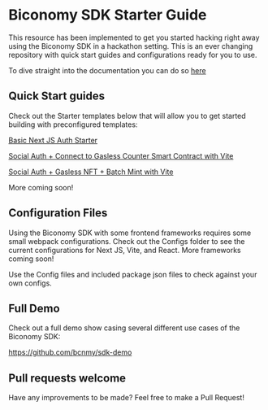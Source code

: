 
# Biconomy SDK Starter Guide

This resource has been implemented to get you started hacking right away using the Biconomy SDK in a hackathon setting. This is an ever changing repository with quick start guides and configurations ready for you to use.

To dive straight into the documentation you can do so [here](https://docs.biconomy.io/introduction/overview)


## Quick Start guides

Check out the Starter templates below that will allow you to get started building with preconfigured templates:

[Basic Next JS Auth Starter](https://github.com/Rahat-ch/biconomy-sdk-nextjs-auth)

[Social Auth + Connect to Gasless Counter Smart Contract with Vite](https://github.com/Rahat-ch/biconomy-sdk-social-gasless-starter)

[Social Auth + Gasless NFT + Batch Mint with Vite](https://github.com/Rahat-ch/biconomy-sdk-nft-starter)

More coming soon!

## Configuration Files

Using the Biconomy SDK with some frontend frameworks requires some small webpack configurations. Check out the Configs folder to see the current configurations for Next JS, Vite, and React. More frameworks coming soon!

Use the Config files and included package json files to check against your own configs. 

## Full Demo 

Check out a full demo show casing several different use cases of the Biconomy SDK: 

https://github.com/bcnmy/sdk-demo

## Pull requests welcome

Have any improvements to be made? Feel free to make a Pull Request! 
